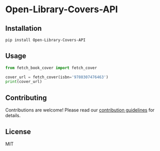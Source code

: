 # Open-Library-Covers-API

## Installation
```bash
pip install Open-Library-Covers-API
```

## Usage
```python
from fetch_book_cover import fetch_cover

cover_url = fetch_cover(isbn='9780307476463')
print(cover_url)
```

## Contributing
Contributions are welcome! Please read our [contribution guidelines](CONTRIBUTING.md) for details.

## License
MIT